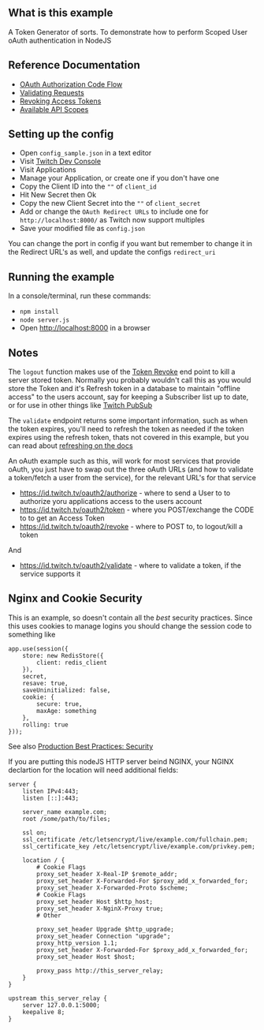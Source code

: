 ## What is this example

A Token Generator of sorts. To demonstrate how to perform Scoped User oAuth authentication in NodeJS

## Reference Documentation

- [OAuth Authorization Code Flow](https://dev.twitch.tv/docs/authentication/getting-tokens-oauth#oauth-authorization-code-flow)
- [Validating Requests](https://dev.twitch.tv/docs/authentication#validating-requests)
- [Revoking Access Tokens](https://dev.twitch.tv/docs/authentication#revoking-access-tokens)
- [Available API Scopes](https://dev.twitch.tv/docs/authentication#scopes)

## Setting up the config

- Open `config_sample.json` in a text editor
- Visit [Twitch Dev Console](https://dev.twitch.tv/console/)
- Visit Applications
- Manage your Application, or create one if you don't have one
- Copy the Client ID into the `""` of `client_id`
- Hit New Secret then Ok
- Copy the new Client Secret into the `""` of `client_secret`
- Add or change the `OAuth Redirect URLs` to include one for `http://localhost:8000/` as Twitch now support multiples
- Save your modified file as `config.json`

You can change the port in config if you want but remember to change it in the Redirect URL's as well, and update the configs `redirect_uri`

## Running the example

In a console/terminal, run these commands:

- `npm install`
- `node server.js`
- Open [http://localhost:8000](http://localhost:8000) in a browser

## Notes

The `logout` function makes use of the [Token Revoke](https://dev.twitch.tv/docs/authentication#revoking-access-tokens) end point to kill a server stored token. Normally you probably wouldn't call this as you would store the Token and it's Refresh token in a database to maintain "offline access" to the users account, say for keeping a Subscriber list up to date, or for use in other things like [Twitch PubSub](https://dev.twitch.tv/docs/pubsub)

The `validate` endpoint returns some important information, such as when the token expires, you'll need to refresh the token as needed if the token expires using the refresh token, thats not covered in this example, but you can read about [refreshing on the docs](https://dev.twitch.tv/docs/authentication#refreshing-access-tokens)

An oAuth example such as this, will work for most services that provide oAuth, you just have to swap out the three oAuth URLs (and how to validate a token/fetch a user from the service), for the relevant URL's for that service

- https://id.twitch.tv/oauth2/authorize - where to send a User to to authorize yoru applications access to the users account
- https://id.twitch.tv/oauth2/token - where you POST/exchange the CODE to to get an Access Token
- https://id.twitch.tv/oauth2/revoke - where to POST to, to logout/kill a token

And

- https://id.twitch.tv/oauth2/validate - where to validate a token, if the service supports it

## Nginx and Cookie Security

This is an example, so doesn't contain all the _best_ security practices.
Since this uses cookies to manage logins you should change the session code to something like

```
app.use(session({
    store: new RedisStore({
        client: redis_client
    }),
    secret,
    resave: true,
    saveUninitialized: false,
    cookie: {
        secure: true,
        maxAge: something
    },
    rolling: true
}));
```

See also [Production Best Practices: Security](https://expressjs.com/en/advanced/best-practice-security.html#use-cookies-securely)

If you are putting this nodeJS HTTP server beind NGINX, your NGINX declartion for the location will need additional fields:

```
server {
    listen IPv4:443;
    listen [::]:443;

    server_name example.com;
    root /some/path/to/files;

    ssl on;
    ssl_certificate /etc/letsencrypt/live/example.com/fullchain.pem;
    ssl_certificate_key /etc/letsencrypt/live/example.com/privkey.pem;

    location / {
        # Cookie Flags
        proxy_set_header X-Real-IP $remote_addr;
        proxy_set_header X-Forwarded-For $proxy_add_x_forwarded_for;
        proxy_set_header X-Forwarded-Proto $scheme;
        # Cookie Flags
        proxy_set_header Host $http_host;
        proxy_set_header X-NginX-Proxy true;
        # Other

        proxy_set_header Upgrade $http_upgrade;
        proxy_set_header Connection "upgrade";
        proxy_http_version 1.1;
        proxy_set_header X-Forwarded-For $proxy_add_x_forwarded_for;
        proxy_set_header Host $host;

        proxy_pass http://this_server_relay;
    }
}

upstream this_server_relay {
    server 127.0.0.1:5000;
    keepalive 8;
}

```
